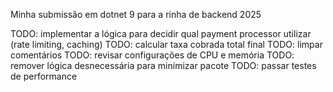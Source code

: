 Minha submissão em dotnet 9 para a rinha de backend 2025

TODO: implementar a lógica para decidir qual payment processor utilizar (rate limiting, caching)
TODO: calcular taxa cobrada total final
TODO: limpar comentários
TODO: revisar configurações de CPU e memória
TODO: remover lógica desnecessária para minimizar pacote
TODO: passar testes de performance